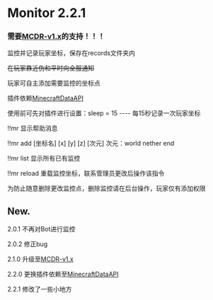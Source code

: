 # Monitor 2.2.1
### 需要[MCDR-v1.x](https://github.com/Fallen-Breath/MCDReforged)的支持！！！

监控并记录玩家坐标，保存在records文件夹内

~~在玩家靠近伪和平时向全服通知~~

玩家可自主添加需要监控的坐标点

插件依赖[MinecraftDataAPI](https://github.com/MCDReforged/MinecraftDataAPI)

使用前可先对插件进行设置：sleep = 15 ---- 每15秒记录一次玩家坐标

!!mr 显示帮助消息

!!mr add [坐标名] [x] [y] [z] [次元] 次元：world nether end

!!mr list  显示所有已有监控

!!mr reload  重载监控坐标，联系管理员更改后操作该指令

为防止随意删除更改监控点，删除监控请在后台操作，玩家仅有添加权限

## New.

2.0.1 不再对Bot进行监控

2.0.2 修正bug

2.1.0 升级至[MCDR-v1.x](https://github.com/Fallen-Breath/MCDReforged)

2.2.0 更换插件依赖至[MinecraftDataAPI](https://github.com/MCDReforged/MinecraftDataAPI)

2.2.1 修改了一些小地方